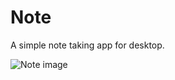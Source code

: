 # Note
A simple note taking app for desktop.

![Note image](https://github.com/VeronGoggans/Keeps/blob/main/docs/img/Note-app.png?raw=true)

